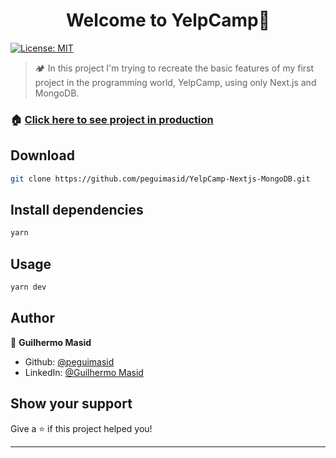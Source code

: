 <h1 align="center">Welcome to YelpCamp👋</h1>
<p>
  <a href="#" target="_blank">
    <img alt="License: MIT" src="https://img.shields.io/badge/License-MIT-yellow.svg" />
  </a>
</p>

> 🏕 In this project I'm trying to recreate the basic features of my first project in the programming world, YelpCamp, using only Next.js and MongoDB.

### 🏠 [Click here to see project in production](https://yelpcamp-nextjs-mongodb.vercel.app/)

## Download

```sh
git clone https://github.com/peguimasid/YelpCamp-Nextjs-MongoDB.git
```

## Install dependencies

```sh
yarn
```

## Usage

```sh
yarn dev
```

## Author

👤 **Guilhermo Masid**

* Github: [@peguimasid](https://github.com/peguimasid)
* LinkedIn: [@Guilhermo Masid](https://www.linkedin.com/in/guilhermo-masid-494677b8/)

## Show your support

Give a ⭐️ if this project helped you!

***
